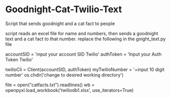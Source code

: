 # Goodnight-Cat-Twilio-Text
Script that sends goodnight and a cat fact to people

script reads an excel file for name and numbers, then sends a goodnight text and a cat fact to that number.
replace the following in the gnight_text.py file


accountSID = 'input your account SID Twilio'
authToken = 'Input your Auth Token Twilio'

twilioCli = Client(accountSID, authToken)
myTwilioNumber = '+input 10 digit number'
os.chdir('change to desired working directory')

file = open("catfacts.txt").readlines()
wb = openpyxl.load_workbook('twiliodb1.xlsx', use_iterators=True)
